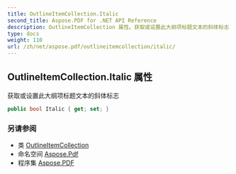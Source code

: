 ```yaml
---
title: OutlineItemCollection.Italic
second_title: Aspose.PDF for .NET API Reference
description: OutlineItemCollection 属性。获取或设置此大纲项标题文本的斜体标志
type: docs
weight: 110
url: /zh/net/aspose.pdf/outlineitemcollection/italic/
---
```

## OutlineItemCollection.Italic 属性

获取或设置此大纲项标题文本的斜体标志

```csharp
public bool Italic { get; set; }
```

### 另请参阅

* 类 [OutlineItemCollection](../)
* 命名空间 [Aspose.Pdf](../../../aspose.pdf/)
* 程序集 [Aspose.PDF](../../../)